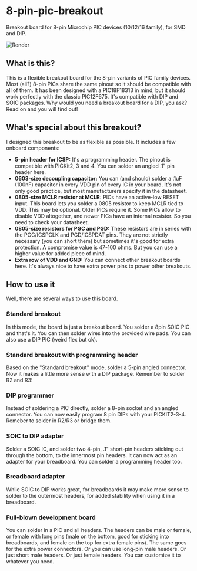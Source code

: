 # 8-pin-pic-breakout
Breakout board for 8-pin Microchip PIC devices (10/12/16 family), for SMD and DIP.

![Render](https://i.imgur.com/06RZ8fx.jpg)

## What is this?
This is a flexible breakout board for the 8-pin variants of PIC family devices. Most (all?) 8-pin PICs share the same pinout so it should be compatible with all of them. It has been designed with a PIC18F18313 in mind, but it should work perfectly with the classic PIC12F675. It's compatible with DIP and SOIC packages. Why would you need a breakout board for a DIP, you ask? Read on and you will find out!

## What's special about this breakout?
I designed this breakout to be as flexible as possible. It includes a few onboard components:
- **5-pin header for ICSP:** It's a programming header. The pinout is compatible with PICKit2, 3 and 4. You can solder an angled .1" pin header here.
- **0603-size decoupling capacitor:** You can (and should) solder a .1uF (100nF) capacitor in every VDD pin of every IC in your board. It's not only good practice, but most manufacturers specify it in the datasheet.
- **0805-size MCLR resistor at MCLR:** PICs have an active-low RESET input. This board lets you solder a 0805 resistor to keep MCLR tied to VDD. This may be optional. Older PICs require it. Some PICs allow to disable VDD altogether, and newer PICs have an internal resistor. So you need to check your datasheet.
- **0805-size resistors for PGC and PGD:** These resistors are in series with the PGC/ICSPCLK and PGD/ICSPDAT pins. They are not strictly necessary (you can short them) but sometimes it's good for extra protection. A compromise value is 47-100 ohms. But you can use a higher value for added piece of mind.
- **Extra row of VDD and GND:** You can connect other breakout boards here. It's always nice to have extra power pins to power other breakouts.

## How to use it
Well, there are several ways to use this board. 

### Standard breakout 
In this mode, the board is just a breakout board. You solder a 8pin SOIC PIC and that's it. You can then solder wires into the provided wire pads. You can also use a DIP PIC (weird flex but ok).

### Standard breakout with programming header
Based on the "Standard breakout" mode, solder a 5-pin angled connector. Now it makes a little more sense with a DIP package. Remember to solder R2 and R3!

### DIP programmer
Instead of soldering a PIC directly, solder a 8-pin socket and an angled connector. You can now easily program 8 pin DIPs with your PICKIT2-3-4. Remeber to solder in R2/R3 or bridge them.

### SOIC to DIP adapter
Solder a SOIC IC, and solder two 4-pin, .1" short-pin headers sticking out through the bottom, to the innermost pin headers. It can now act as an adapter for your breadboard. You can solder a programming header too. 

### Breadboard adapter
While SOIC to DIP works great, for breadboards it may make more sense to solder to the outermost headers, for added stability when using it in a breadboard.

### Full-blown development board
You can solder in a PIC and all headers. The headers can be male or female, or female with long pins (male on the bottom, good for sticking into breadboards, and female on the top for extra female pins). The same goes for the extra power connectors. Or you can use long-pin male headers. Or just short male headers. Or just female headers. You can customize it to whatever you need.
